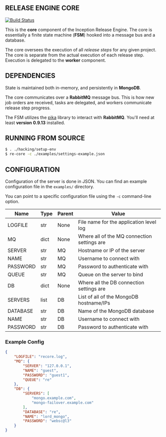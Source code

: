 RELEASE ENGINE CORE
-------------------

[![Build Status](https://api.travis-ci.org/RHInception/re-core.png)](https://travis-ci.org/RHInception/re-core/)

This is the **core** component of the Inception Release Engine. The
core is essentially a finite state machine (**FSM**) hooked into a
message bus and a database.

The core oversees the execution of all *release steps* for any given
project. The core is separate from the actual execution of each
release step. Execution is delegated to the **worker** component.


DEPENDENCIES
------------

State is maintained both in-memory, and persistently in **MongoDB**.

The core communicates over a **RabbitMQ** message bus. This is how new
job orders are received, tasks are delegated, and workers communicate
release step progress.

The FSM utilizes the [pika](https://github.com/pika/pika/) library to
interact with **RabbitMQ**. You'll need at least **version 0.9.13**
installed.


RUNNING FROM SOURCE
-------------------

````bash
$ . ./hacking/setup-env
$ re-core -c ./examples/settings-example.json
````

CONFIGURATION
-------------

Configuration of the server is done in JSON. You can find an example
configuration file in the `examples/` directory.

You can point to a specific configuration file using the `-c`
command-line option.


| Name     | Type | Parent | Value                                      |
|----------|------|--------|--------------------------------------------|
| LOGFILE  | str  | None   | File name for the application level log    |
| MQ       | dict | None   | Where all of the MQ connection settings are|
| SERVER   | str  | MQ     | Hostname or IP of the server               |
| NAME     | str  | MQ     | Username to connect with                   |
| PASSWORD | str  | MQ     | Password to authenticate with              |
| QUEUE    | str  | MQ     | Queue on the server to bind                |
| DB       | dict | None   | Where all the DB connection settings are   |
| SERVERS  | list | DB     | List of all of the MongoDB hostname/IPs    |
| DATABASE | str  | DB     | Name of the MongoDB database               |
| NAME     | str  | DB     | Username to connect with                   |
| PASSWORD | str  | DB     | Password to authenticate with              |


### Example Config

```json
{
    "LOGFILE": "recore.log",
    "MQ": {
        "SERVER": "127.0.0.1",
        "NAME": "guest",
        "PASSWORD": "guest1",
        "QUEUE": "re"
    },
    "DB": {
        "SERVERS": [
            "mongo.example.com",
            "mongo-failover.example.com"
        ],
        "DATABASE": "re",
        "NAME": "lord_mongo",
        "PASSWORD": "websc@l3"
    }
}
```
